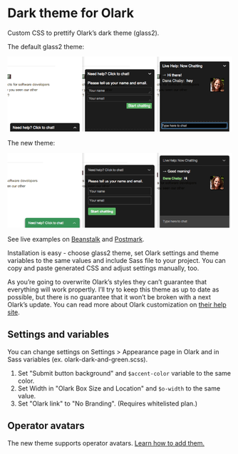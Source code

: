 Dark theme for Olark
====================

Custom CSS to prettify Olark’s dark theme (glass2).

The default glass2 theme:

![The default theme](olark-glass2-old.png)

The new theme:

![The new theme](olark-glass2-new.png)

See live examples on [Beanstalk](http://beanstalkapp.com) and [Postmark](https://postmarkapp.com/).

Installation is easy - choose glass2 theme, set Olark settings and theme variables to the same values and include Sass file to your project. You can copy and paste generated CSS and adjust settings manually, too.

As you’re going to overwrite Olark’s styles they can’t guarantee that everything will work propertly. I’ll try to keep this theme as up to date as possible, but there is no guarantee that it won’t be broken with a next Olark’s update. You can read more about Olark customization on [their help site](https://www.olark.com/help/css).


Settings and variables
----------------------

You can change settings on Settings > Appearance page in Olark and in Sass variables (ex. olark-dark-and-green.scss).

1. Set "Submit button background" and `$accent-color` variable to the same color.
2. Set Width in "Olark Box Size and Location" and `$o-width` to the same value.
3. Set "Olark link" to "No Branding". (Requires whitelisted plan.)


Operator avatars
----------------

The new theme supports operator avatars. [Learn how to add them.](http://www.olark.com/customer/portal/articles/341508-operator-avatars)
